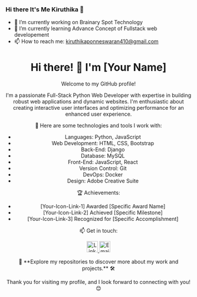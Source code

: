 ### Hi there It's Me Kiruthika 👋
- 🔭 I’m currently working on Brainary Spot Technology
- 🌱 I’m currently learning Advance Concept of Fullstack web developement
- 📫 How to reach me: kiruthikaponneswaran410@gmail.com
  
<!-- Title and Intro -->
<h1 align="center">Hi there! 👋 I'm [Your Name]</h1>
<p align="center">Welcome to my GitHub profile!</p>

<!-- Technologies and Tools -->
<p align="center">I'm a passionate Full-Stack Python Web Developer with expertise in building robust web applications and dynamic websites. I'm enthusiastic about creating interactive user interfaces and optimizing performance for an enhanced user experience.</p>
<p align="center">🚀 Here are some technologies and tools I work with:</p>
<ul align="center">
  <li>Languages: Python, JavaScript</li>
  <li>Web Development: HTML, CSS, Bootstrap</li>
  <li>Back-End: Django</li>
  <li>Database: MySQL</li>
  <li>Front-End: JavaScript, React</li>
  <li>Version Control: Git</li>
  <li>DevOps: Docker</li>
  <li>Design: Adobe Creative Suite</li>
</ul>

<!-- Achievements -->
<p align="center">🏆 Achievements:</p>
<ul align="center">
  <li>[Your-Icon-Link-1] Awarded [Specific Award Name]</li>
  <li>[Your-Icon-Link-2] Achieved [Specific Milestone]</li>
  <li>[Your-Icon-Link-3] Recognized for [Specific Accomplishment]</li>
</ul>

<!-- Get in Touch -->
<p align="center">📫 Get in touch:</p>
<p align="center">
  <a href="https://www.linkedin.com/in/yourprofile" target="_blank" rel="noopener">
    <img src="[Your-LinkedIn-Icon-Link]" alt="LinkedIn" width="30" height="30" />
  </a>
  <a href="mailto:your@email.com" target="_blank" rel="noopener">
    <img src="[Your-Email-Icon-Link]" alt="Email" width="30" height="30" />
  </a>
</p>

<!-- Explore Repositories -->
<p align="center">🔗 **Explore my repositories to discover more about my work and projects.** 🛠️</p>

<!-- Thank You -->
<p align="center">Thank you for visiting my profile, and I look forward to connecting with you! 😊</p>
